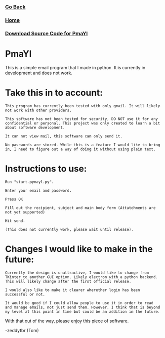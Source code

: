 ### [Go Back](https://zeddytbr.github.io/pmayl "Go Back")

### [Home](https://zeddytbr.github.io/pmayl "Home")

### [Download Source Code for PmaYl](https://github.com/zeddytbr/pmayl "Download Source Code")

# PmaYl
This is a simple email program that I made in python. It is currently in development and does not work.

# Take this in to account:

    This program has currently been tested with only gmail. It will likely not work with other providers. 
    
    This software has not been tested for security, DO NOT use it for any confidential or personal. This project was only created to learn a bit about software development.
    
    It can not view mail, this software can only send it.
    
    No passwords are stored. While this is a feature I would like to bring in, I need to figure out a way of doing it without using plain text.

# Instructions to use:

    Run "start-pymayl.py".
    
    Enter your email and password.
    
    Press OK
    
    Fill out the recipient, subject and main body form (Attatchments are not yet supported)
    
    Hit send.
    
    (This does not currently work, please wait until release).

# Changes I would like to make in the future:
    
    Currently the design is unattractive, I would like to change from TKinter to another GUI option. Likely electron with a python backend. This will likely change after the first official release.
    
    I would also like to make it clearer wherether login has been successful or not.
    
    It would be good if I could allow people to use it in order to read and manage emails, not just send them. However, I think that is beyond my level at this point in time but could be an addition in the future.

With that out of the way, please enjoy this piece of software.

-zeddytbr (Tom)

